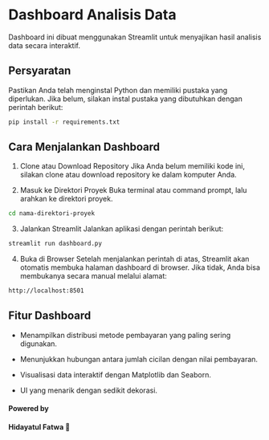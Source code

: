 
# Dashboard Analisis Data
Dashboard ini dibuat menggunakan Streamlit untuk menyajikan hasil analisis data secara interaktif.
## Persyaratan

Pastikan Anda telah menginstal Python dan memiliki pustaka yang diperlukan. Jika belum, silakan instal pustaka yang dibutuhkan dengan perintah berikut:
``` bash
pip install -r requirements.txt
```
## Cara Menjalankan Dashboard

1. Clone atau Download Repository
Jika Anda belum memiliki kode ini, silakan clone atau download repository ke dalam komputer Anda.

2. Masuk ke Direktori Proyek
Buka terminal atau command prompt, lalu arahkan ke direktori proyek.
```bash
cd nama-direktori-proyek
```
3. Jalankan Streamlit
Jalankan aplikasi dengan perintah berikut:
```bash
streamlit run dashboard.py
```
4. Buka di Browser
Setelah menjalankan perintah di atas, Streamlit akan otomatis membuka halaman dashboard di browser. Jika tidak, Anda bisa membukanya secara manual melalui alamat:
```bash
http://localhost:8501
```
## Fitur Dashboard

- Menampilkan distribusi metode pembayaran yang paling sering digunakan.

- Menunjukkan hubungan antara jumlah cicilan dengan nilai pembayaran.

- Visualisasi data interaktif dengan Matplotlib dan Seaborn.

- UI yang menarik dengan sedikit dekorasi.

#### Powered by

#### Hidayatul Fatwa 🚀

